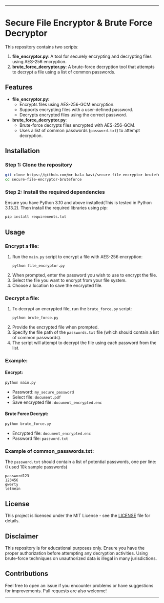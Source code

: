 
---

# Secure File Encryptor & Brute Force Decryptor

This repository contains two scripts:
1. **file_encryptor.py**: A tool for securely encrypting and decrypting files using AES-256 encryption.
2. **brute_force_decryptor.py**: A brute-force decryption tool that attempts to decrypt a file using a list of common passwords.

## Features
- **file_encryptor.py**:
  - Encrypts files using AES-256-GCM encryption.
  - Supports encrypting files with a user-defined password.
  - Decrypts encrypted files using the correct password.
- **brute_force_decryptor.py**:
  - Brute-force decrypts files encrypted with AES-256-GCM.
  - Uses a list of common passwords (`password.txt`) to attempt decryption.

## Installation

### Step 1: Clone the repository
```bash
git clone https://github.com/mr-bala-kavi/secure-file-encryptor-bruteforce.git
cd secure-file-encryptor-bruteforce
```

### Step 2: Install the required dependencies
Ensure you have Python 3.10 and above installed(This is tested in Python 3.13.2). Then install the required libraries using pip:
```bash
pip install requirements.txt
```

## Usage

### Encrypt a file:

1. Run the `main.py` script to encrypt a file with AES-256 encryption:
   ```bash
   python file_encryptor.py
   ```
2. When prompted, enter the password you wish to use to encrypt the file.
3. Select the file you want to encrypt from your file system.
4. Choose a location to save the encrypted file.

### Decrypt a file:

1. To decrypt an encrypted file, run the `brute_force.py` script:
   ```bash
   python brute_force.py
   ```
2. Provide the encrypted file when prompted.
3. Specify the file path of the `passwords.txt` file (which should contain a list of common passwords).
4. The script will attempt to decrypt the file using each password from the list.

### Example:

#### Encrypt:
```bash
python main.py
```
- Password: `my_secure_password`
- Select file: `document.pdf`
- Save encrypted file: `document_encrypted.enc`

#### Brute Force Decrypt:
```bash
python brute_force.py
```
- Encrypted file: `document_encrypted.enc`
- Password file: `password.txt`

### Example of common_passwords.txt:

The `password.txt` should contain a list of potential passwords, one per line: (I used 10k sample passwords)
```
password123
123456
qwerty
letmein
```

## License
This project is licensed under the MIT License - see the [LICENSE](LICENSE) file for details.

## Disclaimer
This repository is for educational purposes only. Ensure you have the proper authorization before attempting any decryption activities. Using brute-force techniques on unauthorized data is illegal in many jurisdictions.

## Contributions
Feel free to open an issue if you encounter problems or have suggestions for improvements. Pull requests are also welcome!

---